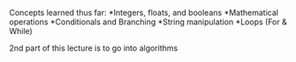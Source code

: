 Concepts learned thus far:
    *Integers, floats, and booleans
    *Mathematical operations
    *Conditionals and Branching
    *String manipulation
    *Loops (For & While)
    
2nd part of this lecture is to go into algorithms